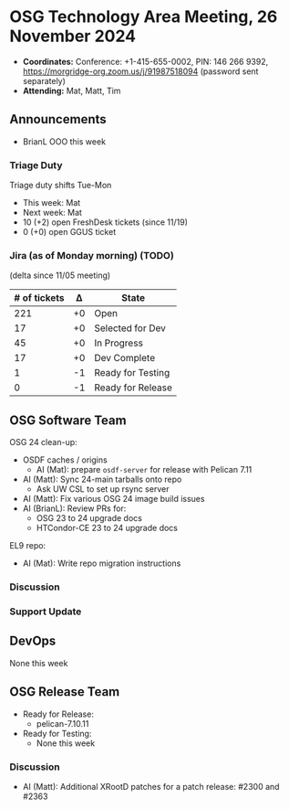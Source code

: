 # OSG Technology Area Meeting, 26 November 2024

-   **Coordinates:** Conference: +1-415-655-0002, PIN: 146 266 9392,
    <https://morgridge-org.zoom.us/j/91987518094> (password sent separately)
-   **Attending:** Mat, Matt, Tim

## Announcements

-   BrianL OOO this week

### Triage Duty

Triage duty shifts Tue-Mon

-   This week: Mat
-   Next week: Mat
-   10 (+2) open FreshDesk tickets (since 11/19)
-   0 (+0) open GGUS ticket

### Jira (as of Monday morning) (TODO)

(delta since 11/05 meeting)

| # of tickets | &Delta; | State             |
|--------------|---------|-------------------|
| 221          | +0      | Open              |
| 17           | +0      | Selected for Dev  |
| 45           | +0      | In Progress       |
| 17           | +0      | Dev Complete      |
| 1            | -1      | Ready for Testing |
| 0            | -1      | Ready for Release |

## OSG Software Team

OSG 24 clean-up:

-   OSDF caches / origins
    - AI (Mat): prepare `osdf-server` for release with Pelican 7.11
-   AI (Matt): Sync 24-main tarballs onto repo
    - Ask UW CSL to set up rsync server
-   AI (Matt): Fix various OSG 24 image build issues
-   AI (BrianL): Review PRs for:
    - OSG 23 to 24 upgrade docs
    - HTCondor-CE 23 to 24 upgrade docs

EL9 repo:
-   AI (Mat): Write repo migration instructions


### Discussion

### Support Update


## DevOps

None this week

## OSG Release Team

-   Ready for Release:
    - pelican-7.10.11
-   Ready for Testing:
    - None this week

### Discussion

-   AI (Matt): Additional XRootD patches for a patch release: #2300 and #2363

